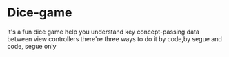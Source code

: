 # Dice-game
it's a fun dice game help you understand key concept-passing data between view controllers
there're three ways to do it by code,by segue and code, segue only
